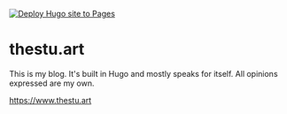 [![Deploy Hugo site to Pages](https://github.com/Daspy11/stu-dot-art/actions/workflows/hugo.yml/badge.svg)](https://github.com/Daspy11/stu-dot-art/actions/workflows/hugo.yml)

# thestu.art

This is my blog. It's built in Hugo and mostly speaks for itself. All opinions expressed are my own.

https://www.thestu.art
